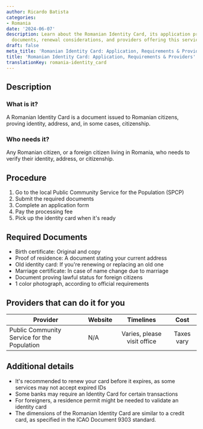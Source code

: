 ```yaml
---
author: Ricardo Batista
categories:
- Romania
date: '2024-06-07'
description: Learn about the Romanian Identity Card, its application process, required
  documents, renewal considerations, and providers offering this service in Romania.
draft: false
meta_title: 'Romanian Identity Card: Application, Requirements & Providers'
title: 'Romanian Identity Card: Application, Requirements & Providers'
translationKey: romania-identity_card
---
```



## Description
### What is it?
A Romanian Identity Card is a document issued to Romanian citizens, proving identity, address, and, in some cases, citizenship. 

### Who needs it?
Any Romanian citizen, or a foreign citizen living in Romania, who needs to verify their identity, address, or citizenship.

## Procedure

1. Go to the local Public Community Service for the Population (SPCP)
2. Submit the required documents
3. Complete an application form
4. Pay the processing fee
5. Pick up the identity card when it's ready

## Required Documents

- Birth certificate: Original and copy
- Proof of residence: A document stating your current address
- Old identity card: If you're renewing or replacing an old one
- Marriage certificate: In case of name change due to marriage
- Document proving lawful status for foreign citizens
- 1 color photograph, according to official requirements

## Providers that can do it for you

| Provider             |     Website          |     Timelines    |       Cost      |
| -------------------- | -------------------- |  :------------:  | :------------:  |
| Public Community Service for the Population      |    N/A    |      Varies, please visit office      |  Taxes vary |

## Additional details
- It's recommended to renew your card before it expires, as some services may not accept expired IDs
- Some banks may require an Identity Card for certain transactions
- For foreigners, a residence permit might be needed to validate an identity card
- The dimensions of the Romanian Identity Card are similar to a credit card, as specified in the ICAO Document 9303 standard.